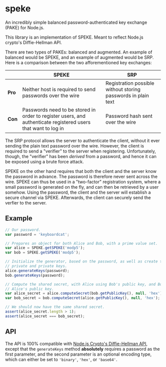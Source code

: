 # speke

An incredibly simple balanced password-authenticated key exchange (PAKE) for Node.js.

This library is an implementation of SPEKE. Meant to reflect Node.js crypto's Diffie-Hellman API.

There are two types of PAKEs: balanced and augmented. An example of balanced would be SPEKE, and an example of augmented would be SRP. Here is a comparison between the two afforementioned key exchanges:

| | SPEKE | SRP |
| --- | --- | --- |
| **Pro** | Neither host is required to send passwords over the wire | Registration possible without storing passwords in plain text |
| **Con** | Passwords need to be stored in order to register users, and authenticate registered users that want to log in | Password hash sent over the wire |

The SRP protocol allows the server to authenticate the client, without it ever sending the plain text password over the wire. However, the client is required to send a "verifier" to the server when registering. Unfortunately, though, the "verifier" has been *derived* from a password, and hence it can be exposed using a brute force attack.

SPEKE on the other hand requires that both the client and the server know the password in advance. The password is therefore never sent across the wire. SPEKE can thus be used in a "two-factor" registration system, where a small password is generated on the fly, and can then be retrieved by a user somehow. Using the password, the client and the server will establish a secure channel via SPEKE. Afterwards, the client can securely send the verfier to the server.

## Example

```javascript
// Our password.
var password = 'keyboardcat';

// Prepares an object for both Alice and Bob, with a prime value set.
var alice = SPEKE.getSPEKE('modp5');
var bob = SPEKE.getSPEKE('modp5');

// Initialize the generator, based on the password, as well as create the
// private and private keys.
alice.generateKeys(password);
bob.generateKeys(password);

// Compute the shared secret, with Alice using Bob's public key, and Bob using
// Alice's public key.
var alice_secret = alice.computeSecret(bob.getPublicKey(), null, 'hex');
var bob_secret = bob.computeSecret(alice.getPublicKey(), null, 'hex');

// We should now have the same shared secret.
assert(alice_secret.length > 1);
assert(alice_secret === bob_secret);
```

## API

The API is 100% compatible with [Node.js Crypto's Diffie-Hellman API](http://nodejs.org/api/crypto.html#crypto_class_diffiehellman), except that the `generateKeys` method **absolutely** requires a password as the first parameter, and the second parameter is an optional encoding type, which can either be set to `'binary'`, `'hex'`, or `'base64'`.